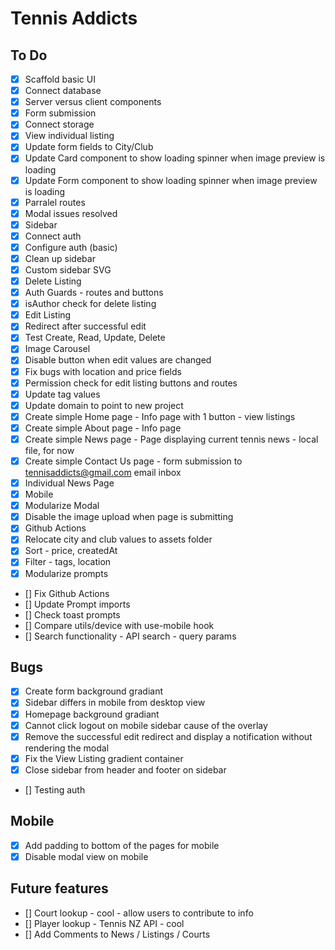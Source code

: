 # Tennis Addicts

## To Do

- [x] Scaffold basic UI
- [x] Connect database
- [x] Server versus client components
- [x] Form submission
- [x] Connect storage
- [x] View individual listing
- [x] Update form fields to City/Club
- [x] Update Card component to show loading spinner when image preview is loading
- [x] Update Form component to show loading spinner when image preview is loading
- [x] Parralel routes
- [x] Modal issues resolved
- [x] Sidebar
- [x] Connect auth
- [x] Configure auth (basic)
- [x] Clean up sidebar
- [x] Custom sidebar SVG
- [x] Delete Listing
- [x] Auth Guards - routes and buttons
- [x] isAuthor check for delete listing
- [x] Edit Listing
- [x] Redirect after successful edit
- [x] Test Create, Read, Update, Delete
- [x] Image Carousel
- [x] Disable button when edit values are changed
- [x] Fix bugs with location and price fields
- [x] Permission check for edit listing buttons and routes
- [x] Update tag values
- [x] Update domain to point to new project
- [x] Create simple Home page - Info page with 1 button - view listings
- [x] Create simple About page - Info page
- [x] Create simple News page - Page displaying current tennis news - local file, for now
- [x] Create simple Contact Us page - form submission to tennisaddicts@gmail.com email inbox
- [x] Individual News Page
- [x] Mobile
- [x] Modularize Modal
- [x] Disable the image upload when page is submitting
- [x] Github Actions
- [x] Relocate city and club values to assets folder
- [x] Sort - price, createdAt
- [x] Filter - tags, location
- [x] Modularize prompts
- [] Fix Github Actions
- [] Update Prompt imports
- [] Check toast prompts
- [] Compare utils/device with use-mobile hook
- [] Search functionality - API search - query params

## Bugs

- [x] Create form background gradiant
- [x] Sidebar differs in mobile from desktop view
- [x] Homepage background gradiant
- [x] Cannot click logout on mobile sidebar cause of the overlay
- [x] Remove the successful edit redirect and display a notification without rendering the modal
- [x] Fix the View Listing gradient container
- [x] Close sidebar from header and footer on sidebar
- [] Testing auth

## Mobile

- [x] Add padding to bottom of the pages for mobile
- [x] Disable modal view on mobile

## Future features

- [] Court lookup - cool - allow users to contribute to info
- [] Player lookup - Tennis NZ API - cool
- [] Add Comments to News / Listings / Courts
